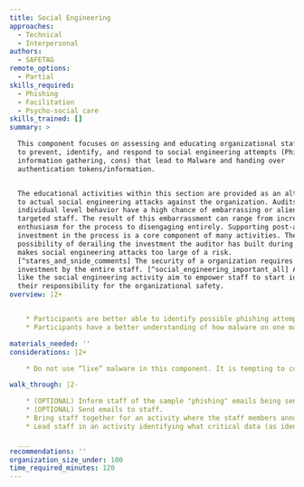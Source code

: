 ```yaml
---
title: Social Engineering
approaches:
  - Technical
  - Interpersonal
authors:
  - SAFETAG
remote_options:
  - Partial
skills_required:
  - Phishing
  - Facilitation
  - Psycho-social care
skills_trained: []
summary: >

  This component focuses on assessing and educating organizational staff on how
  to prevent, identify, and respond to social engineering attempts (Phishing,
  information gathering, cons) that lead to Malware and handing over
  authentication tokens/information.


  The educational activities within this section are provided as an alternative
  to actual social engineering attacks against the organization. Audits of
  individual level behavior have a high chance of embarrassing or alienating the
  targeted staff. The result of this embarrassment can range from increased
  enthusiasm for the process to disengaging entirely. Supporting post-audit
  investment in the process is a core component of many activities. The
  possibility of derailing the investment the auditor has built during the audit
  makes social engineering attacks too large of a risk.
  [^stares_and_snide_comments] The security of a organization requires an
  investment by the entire staff. [^social_engineering_important_all] Activities
  like the social engineering activity aim to empower staff to start identifying
  their responsibility for the organizational safety.
overview: |2+


    * Participants are better able to identify possible phishing attempts.
    * Participants have a better understanding of how malware on one machine exposes organizational data.

materials_needed: ''
considerations: |2+

    * Do not use “live” malware in this component. It is tempting to conduct an audit that more closely resembles a penetration test than a vulnerability assessment to expose the dangers of social engineering attacks. Distributing live malware and requires a much higher level of skill and comprehensive understanding of the deployed exploits in order to avoid possible service disruption.

walk_through: |2-

    * (OPTIONAL) Inform staff of the sample "phishing" emails being sent for inspection.
    * (OPTIONAL) Send emails to staff.
    * Bring staff together for an activity where the staff members announce what they thought was suspicious, and the auditor helps reveal anything they missed.
    * Lead staff in an activity identifying what critical data (as identified in during the Data Assessment) would be available to a hacker if malware were to get access to different devices.

  ___
recommendations: ''
organization_size_under: 100
time_required_minutes: 120
---
```


